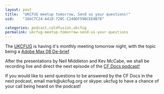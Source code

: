 ```yaml
---
layout: post
title:  "UKCFUG meetup tomorrow, Send us your questions!"
uid:	"166C7C24-A41D-720C-C240DF59BCEE0B78"

categories: podcast,coldfusion,ukcfug
permalink: ukcfug-meetup-tomorrow-send-us-your-questions
---
```

<p>The <a href="http://www.ukcfug.org/">UKCFUG</a> is having it's monthly meeting tomorrow night, with the topic being a <a href="http://www.ukcfug.org/post.cfm/max-de-brief">Adobe Max 08 De-brief</a></p>
<p>After the presentations by Neil Middleton and Kev McCabe, we shall be recording live and direct the next episode of the <a href="http://itunes.apple.com/WebObjects/MZStore.woa/wa/viewPodcast?id=152536611">CF Docs podcast! </a></p>
<p>If you would like to send questions to be answered by the CF Docs in the next podcast, email mark@ukcfug.org or skype: ukcfug to have a chance of your call being heard on the podcast! </p>